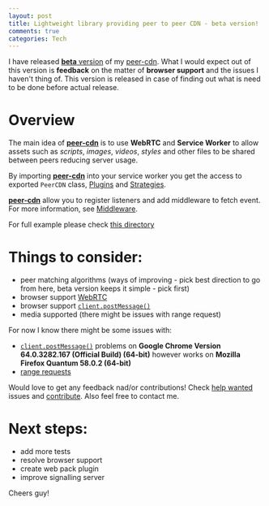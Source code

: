 ```yaml
---
layout: post
title: Lightweight library providing peer to peer CDN - beta version!
comments: true
categories: Tech
---
```


I have released [**beta** version](https://github.com/vardius/peer-cdn/releases/tag/1.0.0-beta) of my [peer-cdn](https://github.com/vardius/peer-cdn). What I would expect out of this version is **feedback** on the matter of **browser support** and the issues I haven't thing of. This version is released in case of finding out what is need to be done before actual release.

# Overview
The main idea of **[peer-cdn](https://github.com/vardius/peer-cdn)** is to use **WebRTC** and **Service Worker** to allow assets such as *scripts*, *images*, *videos*, *styles* and other files to be shared between peers reducing server usage.

By importing **[peer-cdn](https://github.com/vardius/peer-cdn)** into your service worker you get the access to exported `PeerCDN` class, [Plugins](https://github.com/vardius/peer-cdn/wiki/Plugins) and [Strategies](https://github.com/vardius/peer-cdn/wiki/Strategies).

**[peer-cdn](https://github.com/vardius/peer-cdn)** allow you to register listeners and add middleware to fetch event. For more information, see [Middleware](https://github.com/vardius/peer-cdn/wiki/Middleware).

For full example please check [this directory](https://github.com/vardius/peer-cdn/blob/master/example)

# Things to consider:
- peer matching algorithms (ways of improving - pick best direction to go from here, beta version keeps it simple - pick first)
- browser support [WebRTC](https://webrtc.org)
- browser support [`client.postMessage()`](https://developer.mozilla.org/en-US/docs/Web/API/Client/postMessage#Browser_compatibility)
- media supported (there might be issues with range request)

For now I know there might be some issues with:
- [`client.postMessage()`](https://developer.mozilla.org/en-US/docs/Web/API/Client/postMessage#Browser_compatibility) problems on **Google Chrome Version 64.0.3282.167 (Official Build) (64-bit)** however works on **Mozilla Firefox Quantum 58.0.2 (64-bit)**
- [range requests](https://github.com/vardius/peer-cdn/issues/7)

Would love to get any feedback nad/or contributions! Check [help wanted](https://github.com/vardius/peer-cdn/issues?q=is%3Aissue+is%3Aopen+label%3A%22help+wanted%22) issues and [contribute](https://github.com/vardius/peer-cdn/blob/master/CONTRIBUTING.md#development). Also feel free to contact me.

# Next steps:
-  add more tests
-  resolve browser support
-  create web pack plugin
-  improve signalling server

Cheers guy!